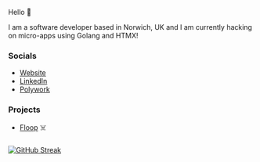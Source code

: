 Hello 👋

I am a software developer based in Norwich, UK and I am currently hacking on micro-apps using Golang and HTMX!

### Socials

* [Website](https://www.damiensedgwick.com)
* [LinkedIn](https://www.twitter.com/damiensedgwick)
* [Polywork](https://www.polywork.com/dks)

### Projects

* [Floop](https://github.com/damiensedgwick/floop) ☠️

###

[![GitHub Streak](https://streak-stats.demolab.com?user=damiensedgwick&hide_border=true)](https://git.io/streak-stats)
